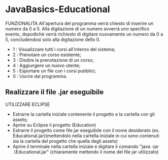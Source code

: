 # JavaBasics-Educational

FUNZIONALITA
All'apertura del programma verrà chiesto di inserire un numero da 0 a 5. Alla digitazione di un numero avverrà uno specifico evento, dopodichè verrà richiesto di digitare nuovamente un numero da 0 a 5, concludendosi solo alla digitazione dello 0.
  - 1 : Visualizzare tutti i corsi all'interno del sistema;
  - 2 : Prenotare un corso esistente;
  - 3 : Disdire la prenotazione di un corso;
  - 4 : Aggiungere un nuovo utente;
  - 5 : Esportare un file con i corsi pubblici;
  - 0 : Uscire dal programma.

## Realizzare il file .jar eseguibile

UTILIZZARE ECLIPSE
  - Estrarre la cartella iniziale contenente il progetto e la cartella con gli assets;
  - Aprire su Eclipse il progetto (Education)
  - Estrarre il progetto come file jar eseguibile con il nome desiderato (es. Educational.jar)(mettendolo nella cartella iniziale in cui sono contenuti sia la cartella del progetto che quella degli assets)
  - Aprire il terminale nella cartella iniziale e digitare il comando "java -jar .\Educational.jar" (chiaramente mettendo il nome del file jar utilizzato)

